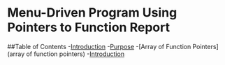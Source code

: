 # Menu-Driven Program Using Pointers to Function Report

##Table of Contents
-[Introduction](introduction)
-[Purpose](purpose)
-[Array of Function Pointers](array of function pointers)
-[Introduction](introduction)
